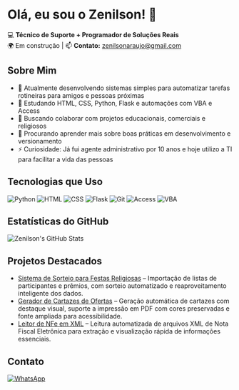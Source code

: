 # Olá, eu sou o Zenilson! 👋

💻 **Técnico de Suporte + Programador de Soluções Reais**  
🌍 Em construção | 📫 **Contato:** zenilsonaraujo@gmail.com

## Sobre Mim
- 🔭 Atualmente desenvolvendo sistemas simples para automatizar tarefas rotineiras para amigos e pessoas próximas
- 🌱 Estudando HTML, CSS, Python, Flask e automações com VBA e Access
- 👯 Buscando colaborar com projetos educacionais, comerciais e religiosos
- 🤔 Procurando aprender mais sobre boas práticas em desenvolvimento e versionamento
- ⚡ Curiosidade: Já fui agente administrativo por 10 anos e hoje utilizo a TI para facilitar a vida das pessoas

## Tecnologias que Uso
![Python](https://img.shields.io/badge/-Python-blue?logo=python)
![HTML](https://img.shields.io/badge/-HTML5-orange?logo=html5)
![CSS](https://img.shields.io/badge/-CSS3-blue?logo=css3)
![Flask](https://img.shields.io/badge/-Flask-black?logo=flask)
![Git](https://img.shields.io/badge/-Git-orange?logo=git)
![Access](https://img.shields.io/badge/-MS%20Access-red?logo=microsoft-access)
![VBA](https://img.shields.io/badge/-VBA-green?logo=microsoft)

## Estatísticas do GitHub
![Zenilson's GitHub Stats](https://github-readme-stats.vercel.app/api?username=zenilsonaraujo&show_icons=true&theme=dracula)

## Projetos Destacados
- [Sistema de Sorteio para Festas Religiosas](https://github.com/zenilsonaraujo/sorteador_igreja) – Importação de listas de participantes e prêmios, com sorteio automatizado e reaproveitamento inteligente dos dados.
- [Gerador de Cartazes de Ofertas](https://github.com/zenilsonaraujo/gerador_cartaz_oferta) – Geração automática de cartazes com destaque visual, suporte a impressão em PDF com cores preservadas e fonte ampliada para acessibilidade.
- [Leitor de NFe em XML](https://github.com/zenilsonaraujo/processador-nfe-xml) – Leitura automatizada de arquivos XML de Nota Fiscal Eletrônica para extração e visualização rápida de informações essenciais.

## Contato
[![WhatsApp](https://img.shields.io/badge/-WhatsApp-25D366?logo=whatsapp)](https://wa.me/5548998273891)
